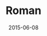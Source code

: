 ---
layout:     project
category:   project

title:      Roman
date:       2015-06-08
preview:    /images/2015/06/roman.jpg

direct_url: /roman

headline:   I made this simple Roman numerals converter for those like me who never managed to learn the Roman numerals system.
---
